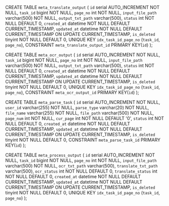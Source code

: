 

CREATE TABLE `meta_translate_output` (
	`id` serial AUTO_INCREMENT NOT NULL,
	`task_id` bigint NOT NULL,
	`page_no` int NOT NULL,
	`input_file_path` varchar(500) NOT NULL,
	`output_txt_path` varchar(500),
	`status` int NOT NULL DEFAULT 0,
	`created_at` datetime NOT NULL DEFAULT CURRENT_TIMESTAMP,
	`updated_at` datetime NOT NULL DEFAULT CURRENT_TIMESTAMP ON UPDATE CURRENT_TIMESTAMP,
	`is_deleted` tinyint NOT NULL DEFAULT 0,
	UNIQUE KEY `idx_task_id_page_no` (`task_id`, `page_no`),
	CONSTRAINT `meta_translate_output_id` PRIMARY KEY(`id`)
);

CREATE TABLE `meta_ocr_output` (
	`id` serial AUTO_INCREMENT NOT NULL,
	`task_id` bigint NOT NULL,
	`page_no` int NOT NULL,
	`input_file_path` varchar(500) NOT NULL,
	`output_txt_path` varchar(500),
	`status` int NOT NULL DEFAULT 0,
	`created_at` datetime NOT NULL DEFAULT CURRENT_TIMESTAMP,
	`updated_at` datetime NOT NULL DEFAULT CURRENT_TIMESTAMP ON UPDATE CURRENT_TIMESTAMP,
	`is_deleted` tinyint NOT NULL DEFAULT 0,
	UNIQUE KEY `idx_task_id_page_no` (`task_id`, `page_no`),
	CONSTRAINT `meta_ocr_output_id` PRIMARY KEY(`id`)
);

CREATE TABLE `meta_parse_task` (
	`id` serial AUTO_INCREMENT NOT NULL,
	`user_id` varchar(255) NOT NULL,
	`parse_type` varchar(20) NOT NULL,
	`file_name` varchar(255) NOT NULL,
	`file_path` varchar(500) NOT NULL,
	`page_num` int NOT NULL,
    `cur_page` int NOT NULL DEFAULT '0',
	`status` int NOT NULL DEFAULT 0,
	`created_at` datetime NOT NULL DEFAULT CURRENT_TIMESTAMP,
	`updated_at` datetime NOT NULL DEFAULT CURRENT_TIMESTAMP ON UPDATE CURRENT_TIMESTAMP,
	`is_deleted` tinyint NOT NULL DEFAULT 0,
	CONSTRAINT `meta_parse_task_id` PRIMARY KEY(`id`)
);

CREATE TABLE `meta_process_output` (
	`id` serial AUTO_INCREMENT NOT NULL,
	`task_id` bigint NOT NULL,
	`page_no` int NOT NULL,
	`input_file_path` varchar(500) NOT NULL,
	`ocr_txt_path` varchar(500),
    `translate_txt_path` varchar(500),
	`ocr_status` int NOT NULL DEFAULT 0,
    `translate_status` int NOT NULL DEFAULT 0,
	`created_at` datetime NOT NULL DEFAULT CURRENT_TIMESTAMP,
	`updated_at` datetime NOT NULL DEFAULT CURRENT_TIMESTAMP ON UPDATE CURRENT_TIMESTAMP,
	`is_deleted` tinyint NOT NULL DEFAULT 0,
	UNIQUE KEY `idx_task_id_page_no` (`task_id`, `page_no`)
);
